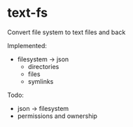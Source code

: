 # text-fs
Convert file system to text files and back

Implemented:
* filesystem -> json
  * directories
  * files
  * symlinks

Todo:
* json -> filesystem
* permissions and ownership

